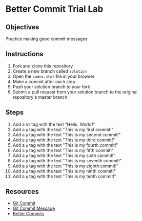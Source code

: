 # Better Commit Trial Lab

## Objectives

Practice making good commit messages

## Instructions

1. Fork and clone this repository
2. Create a new branch called `solution`
3. Open the `index.html` file in your browser
4. Make a commit after each step
5. Push your solution branch to your fork
6. Submit a pull request from your solution branch to the original repository's master branch

## Steps

1. Add a `h1` tag with the text "Hello, World!"
2. Add a `p` tag with the text "This is my first commit!"
3. Add a `p` tag with the text "This is my second commit!"
4. Add a `p` tag with the text "This is my third commit!"
5. Add a `p` tag with the text "This is my fourth commit!"
6. Add a `p` tag with the text "This is my fifth commit!"
7. Add a `p` tag with the text "This is my sixth commit!"
8. Add a `p` tag with the text "This is my seventh commit!"
9. Add a `p` tag with the text "This is my eighth commit!"
10. Add a `p` tag with the text "This is my ninth commit!"
11. Add a `p` tag with the text "This is my tenth commit!"

## Resources

- [Git Commit](https://git-scm.com/docs/git-commit)
- [Git Commit Message](https://chris.beams.io/posts/git-commit/)
- [Better Commits](https://github.com/Everduin94/better-commits)
